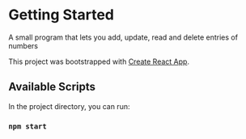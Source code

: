# Getting Started

A small program that lets you add, update, read and delete entries of numbers

This project was bootstrapped with [Create React App](https://github.com/facebook/create-react-app).

## Available Scripts

In the project directory, you can run:

### `npm start`
